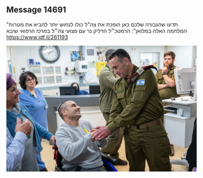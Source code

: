 ## Message 14691

"תדעו שהגבורה שלכם כאן הופכת את צה"ל כולו לנחוש יותר להביא את מטרות המלחמה האלה במלואן":
הרמטכ״ל הדליק נר עם פצועי צה״ל במרכז הרפואי שיבא
https://www.idf.il/261193

![Photo](14691/14691_photo.jpg)
